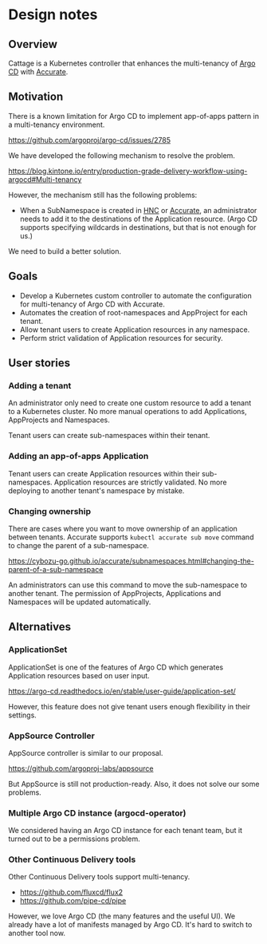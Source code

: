 # Design notes

## Overview

Cattage is a Kubernetes controller that enhances the multi-tenancy of [Argo CD][] with [Accurate][].

## Motivation

There is a known limitation for Argo CD to implement app-of-apps pattern in a multi-tenancy environment.

<https://github.com/argoproj/argo-cd/issues/2785>

We have developed the following mechanism to resolve the problem.

<https://blog.kintone.io/entry/production-grade-delivery-workflow-using-argocd#Multi-tenancy>

However, the mechanism still has the following problems:

- When a SubNamespace is created in [HNC][] or [Accurate][], an administrator needs to add it to the destinations of the Application resource.
  (Argo CD supports specifying wildcards in destinations, but that is not enough for us.)

We need to build a better solution.

## Goals

- Develop a Kubernetes custom controller to automate the configuration for multi-tenancy of Argo CD with Accurate.
- Automates the creation of root-namespaces and AppProject for each tenant.
- Allow tenant users to create Application resources in any namespace.
- Perform strict validation of Application resources for security.

## User stories

### Adding a tenant

An administrator only need to create one custom resource to add a tenant to a Kubernetes cluster.
No more manual operations to add Applications, AppProjects and Namespaces.

Tenant users can create sub-namespaces within their tenant.

### Adding an app-of-apps Application

Tenant users can create Application resources within their sub-namespaces.
Application resources are strictly validated.
No more deploying to another tenant's namespace by mistake.

### Changing ownership

There are cases where you want to move ownership of an application between tenants.
Accurate supports `kubectl accurate sub move` command to change the parent of a sub-namespace.

<https://cybozu-go.github.io/accurate/subnamespaces.html#changing-the-parent-of-a-sub-namespace>

An administrators can use this command to move the sub-namespace to another tenant.
The permission of AppProjects, Applications and Namespaces will be updated automatically.

## Alternatives

### ApplicationSet

ApplicationSet is one of the features of Argo CD which generates Application resources based on user input.

<https://argo-cd.readthedocs.io/en/stable/user-guide/application-set/>

However, this feature does not give tenant users enough flexibility in their settings.

### AppSource Controller

AppSource controller is similar to our proposal.

<https://github.com/argoproj-labs/appsource>

But AppSource is still not production-ready.
Also, it does not solve our some problems.

### Multiple Argo CD instance (argocd-operator)

We considered having an Argo CD instance for each tenant team, but it turned out to be a permissions problem.

### Other Continuous Delivery tools

Other Continuous Delivery tools support multi-tenancy.

- <https://github.com/fluxcd/flux2>
- <https://github.com/pipe-cd/pipe>

However, we love Argo CD (the many features and the useful UI).
We already have a lot of manifests managed by Argo CD. It's hard to switch to another tool now.

[Argo CD]: https://argo-cd.readthedocs.io/
[HNC]: https://github.com/kubernetes-sigs/hierarchical-namespaces
[Accurate]: https://cybozu-go.github.io/accurate/
